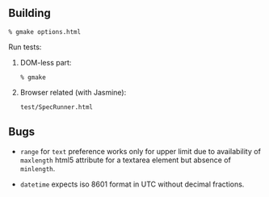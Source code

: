 ## Building

    % gmake options.html

Run tests:

1. DOM-less part:

       % gmake

2. Browser related (with Jasmine):

       test/SpecRunner.html

## Bugs

* `range` for `text` preference works only for upper limit due to
  availability of `maxlength` html5 attribute for a textarea element but
  absence of `minlength`.

* `datetime` expects iso 8601 format in UTC without decimal fractions.
